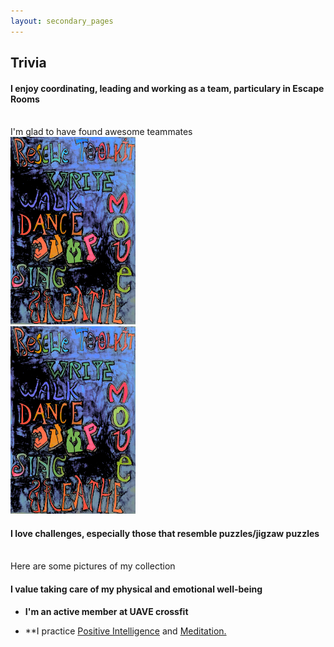 ```yaml
---
layout: secondary_pages
---
```


## Trivia

<div class="row">
    <div class="col-sm-5"> <h4 class="tagline"> I enjoy coordinating, leading and working as a team, particulary in Escape Rooms </h4><br>
I'm glad to have found awesome teammates<br> </div>
<div class="col-sm-4"><img src="/assets/images/Rescue_toolkit_1.jpg"  
        class="displayed" width=200 height=300 border=0 /></div>
</div>


<div class="row">
  <div class="col-sm-4"><img src="/assets/images/Rescue_toolkit_1.jpg"  
        class="displayed" width=200 height=300 border=0 /></div>
  <div class="col-sm-5"> <h4 class="tagline"> I love challenges, especially those that resemble puzzles/jigzaw puzzles </h4><br>
Here are some pictures of my collection<br> </div>
</div>	


	
 




#### I value taking care of my physical and emotional well-being
- **I'm an active member at UAVE crossfit**<br>
 
- **I practice <a href="https://www.positiveintelligence.com/" target="_blank">Positive Intelligence</a> and  <a href="https://www.headspace.com/meditation-101/what-is-meditation" target="_blank">Meditation.</a><br>
	






